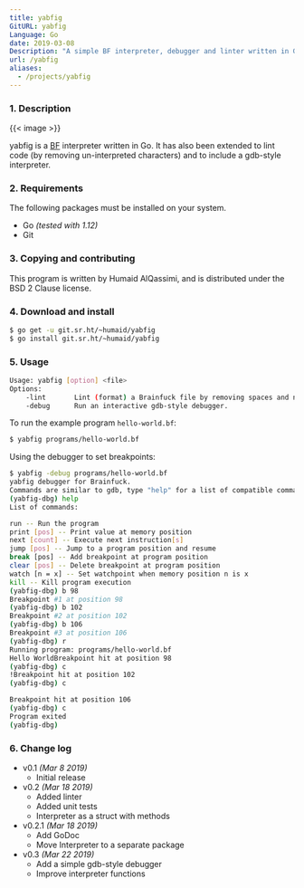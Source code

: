 ```yaml
---
title: yabfig
GitURL: yabfig
Language: Go
date: 2019-03-08
Description: "A simple BF interpreter, debugger and linter written in Go."
url: /yabfig
aliases:
  - /projects/yabfig
---
```


### 1. Description

{{< image >}}

yabfig is a [BF](https://en.wikipedia.org/wiki/brainfuck)
interpreter written in Go. It has also been extended to lint
code (by removing un-interpreted characters) and to include a gdb-style
interpreter.

### 2. Requirements

The following packages must be installed on your system.

- Go _(tested with 1.12)_
- Git

### 3. Copying and contributing

This program is written by Humaid AlQassimi,
and is distributed under the BSD 2 Clause license.

### 4. Download and install

```sh
$ go get -u git.sr.ht/~humaid/yabfig
$ go install git.sr.ht/~humaid/yabfig
```

### 5. Usage

```sh
Usage: yabfig [option] <file>
Options:
	-lint		Lint (format) a Brainfuck file by removing spaces and non-instruction characters and output it to standard output.
	-debug		Run an interactive gdb-style debugger.
```

To run the example program `hello-world.bf`:

```sh
$ yabfig programs/hello-world.bf
```

Using the debugger to set breakpoints:

```sh
$ yabfig -debug programs/hello-world.bf
yabfig debugger for Brainfuck.
Commands are similar to gdb, type "help" for a list of compatible commands.
(yabfig-dbg) help
List of commands:

run -- Run the program
print [pos] -- Print value at memory position
next [count] -- Execute next instruction[s]
jump [pos] -- Jump to a program position and resume
break [pos] -- Add breakpoint at program position
clear [pos] -- Delete breakpoint at program position
watch [n = x] -- Set watchpoint when memory position n is x
kill -- Kill program execution
(yabfig-dbg) b 98
Breakpoint #1 at position 98
(yabfig-dbg) b 102
Breakpoint #2 at position 102
(yabfig-dbg) b 106
Breakpoint #3 at position 106
(yabfig-dbg) r
Running program: programs/hello-world.bf
Hello WorldBreakpoint hit at position 98
(yabfig-dbg) c
!Breakpoint hit at position 102
(yabfig-dbg) c

Breakpoint hit at position 106
(yabfig-dbg) c
Program exited
(yabfig-dbg)
```

### 6. Change log

- v0.1 _(Mar 8 2019)_
  - Initial release
- v0.2 _(Mar 18 2019)_
  - Added linter
  - Added unit tests
  - Interpreter as a struct with methods
- v0.2.1 _(Mar 18 2019)_
  - Add GoDoc
  - Move Interpreter to a separate package
- v0.3 _(Mar 22 2019)_
  - Add a simple gdb-style debugger
  - Improve interpreter functions
